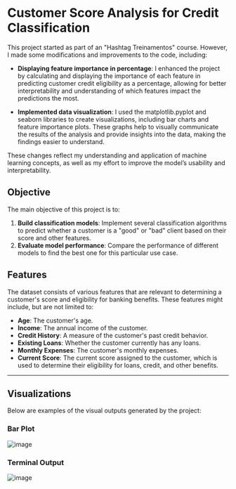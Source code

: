 # Customer Score Analysis for Credit Classification

This project started as part of an "Hashtag Treinamentos" course. However, I made some modifications and improvements to the code, including:

- **Displaying feature importance in percentage**: I enhanced the project by calculating and displaying the importance of each feature in predicting customer credit eligibility
as a percentage, allowing for better interpretability and understanding of which features impact the predictions the most.
  
- **Implemented data visualization**: I used the matplotlib.pyplot and seaborn libraries to create visualizations,
including bar charts and feature importance plots. These graphs help to visually communicate the results of the analysis and provide insights into the data, making the findings easier to understand.

These changes reflect my understanding and application of machine learning concepts, as well as my effort to improve the model’s usability and interpretability.

## Objective

The main objective of this project is to:

1. **Build classification models**: Implement several classification algorithms to predict whether a customer is a "good" or "bad" client based on their score and other features.
2. **Evaluate model performance**: Compare the performance of different models to find the best one for this particular use case.

## Features

The dataset consists of various features that are relevant to determining a customer's score and eligibility for banking benefits. These features might include, but are not limited to:

- **Age**: The customer's age.
- **Income**: The annual income of the customer.
- **Credit History**: A measure of the customer's past credit behavior.
- **Existing Loans**: Whether the customer currently has any loans.
- **Monthly Expenses**: The customer's monthly expenses.
- **Current Score**: The current score assigned to the customer, which is used to determine their eligibility for loans, credit, and other benefits.

---
## Visualizations

Below are examples of the visual outputs generated by the project:

### Bar Plot
![image](https://github.com/user-attachments/assets/bfa6c816-d8ca-43e8-969d-74d1a75e1cf1)

### Terminal Output
![image](https://github.com/user-attachments/assets/c0786fae-f611-48d0-81bb-0dbe42c32e40)

